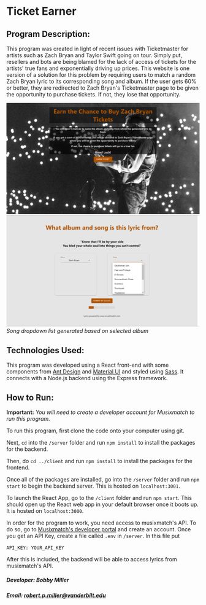 
# Ticket Earner


## Program Description:
This program was created in light of recent issues with Ticketmaster for artists such as Zach Bryan and Taylor Swift going on tour. Simply put, resellers and bots are being blamed for the lack of access of tickets for the artists' true fans and exponentially driving up prices. This website is one version of a solution for this problem by requiring users to match a random Zach Bryan lyric to its corresponding song and album. If the user gets 60% or better, they are redirected to Zach Bryan's Ticketmaster page to be given the opportunity to purchase tickets. If not, they lose that opportunity.

![Screenshot of Landing Page](./client/src/imgs/first_page.png)
![Screenshot of Game Page](./client/src/imgs/second_page.png)
*Song dropdown list generated based on selected album*

## Technologies Used:
This program was developed using a React front-end with some components from [Ant Design](https://ant.design/) and [Material UI](https://mui.com/) and styled using [Sass](https://sass-lang.com/). It connects with a Node.js backend using the Express framework.

## How to Run:
**Important:** *You will need to create a developer account for Musixmatch to run this program.* 

To run this program, first clone the code onto your computer using git.

Next, `cd` into the `/server` folder and run `npm install` to install the packages for the backend.

Then, do `cd ../client` and run `npm install` to install the packages for the frontend.

Once all of the packages are installed, go into the `/server` folder and run `npm start` to begin the backend server. This is hosted on `localhost:3001`.

To launch the React App, go to the `/client` folder and run `npm start`. This should open up the React web app in your default browser once it boots up. It is hosted on `localhost:3000`.

In order for the program to work, you need access to musixmatch's API. To do so, go to [Musixmatch's developer portal](https://developer.musixmatch.com/) and create an account. Once you get an API Key, create a file called `.env` in `/server`. In this file put

    API_KEY: YOUR_API_KEY
    
After this is included, the backend will be able to access lyrics from musixmatch's API. 


  


##### Developer: Bobby Miller
##### Email: robert.p.miller@vanderbilt.edu